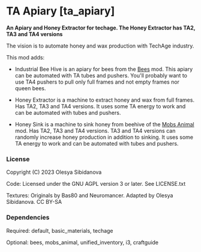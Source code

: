 # TA Apiary [ta\_apiary]

**An Apiary and Honey Extractor for techage. The Honey Extractor has TA2, TA3 and TA4 versions**

The vision is to automate honey and wax production with TechAge industry.

This mod adds:
 - Industrial Bee Hive is an apiary for bees from the [Bees](https://notabug.org/TenPlus1/bees) mod.
 This apiary can be automated with TA tubes and pushers. You'll probably want to use TA4 pushers to
 pull only full frames and not empty frames nor queen bees.

 - Honey Extractor is a machine to extract honey and wax from full frames. Has TA2, TA3 and TA4 versions.
 It uses some TA energy to work and can be automated with tubes and pushers.

 - Honey Sink is a machine to sink honey from beehive of the [Mobs Animal](https://notabug.org/TenPlus1/mobs_animal) mod.
 Has TA2, TA3 and TA4 versions. TA3 and TA4 versions can randomly increase honey production in addition to sinking.
 It uses some TA energy to work and can be automated with tubes and pushers.

### License
Copyright (C) 2023 Olesya Sibidanova

Code: Licensed under the GNU AGPL version 3 or later. See LICENSE.txt

Textures: Originals by Bas80 and Neuromancer. Adapted by Olesya Sibidanova. CC BY-SA

### Dependencies
Required: default, basic\_materials, techage

Optional: bees, mobs\_animal, unified\_inventory, i3, craftguide

